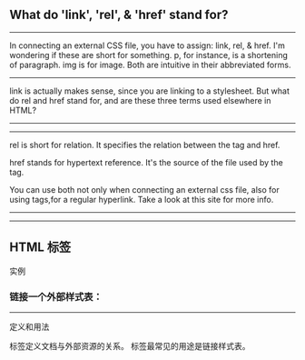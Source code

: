 ## What do 'link', 'rel', & 'href' stand for?

<hr>

In connecting an external CSS file, you have to assign: link, rel, & href. I'm wondering if these are short for something. p, for instance, is a shortening of paragraph. img is for image. Both are intuitive in their abbreviated forms.

<hr>

link is actually makes sense, since you are linking to a stylesheet. But what do rel and href stand for, and are these three terms used elsewhere in HTML?


<hr>


<hr>


rel is short for relation. It specifies the relation between the tag and href.

href stands for hypertext reference. It's the source of the file used by the tag.

You can use both not only when connecting an external css file, also for using <a> tags,for a regular hyperlink. Take a look at this site for more info.


<hr>


<hr>


## HTML <link> 标签

实例


### 链接一个外部样式表：

<hr>

定义和用法
<link> 标签定义文档与外部资源的关系。

<link> 标签最常见的用途是链接样式表。